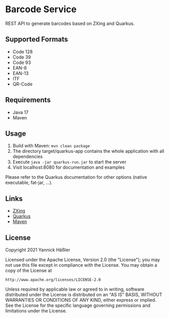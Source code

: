 # Barcode Service
REST API to generate barcodes based on ZXing and Quarkus.

## Supported Formats
* Code 128
* Code 39
* Code 93
* EAN-8
* EAN-13
* ITF
* QR-Code

## Requirements
* Java 17
* Maven

## Usage
1. Build with Maven: ```mvn clean package```
2. The directory target/quarkus-app contains the whole application with all dependencies
3. Execute ```java -jar quarkus-run.jar``` to start the server
4. Visit localhost:8080 for documentation and examples

Please refer to the Quarkus documentation for other options (native executable, fat-jar, ...).

## Links
* [ZXing](https://github.com/zxing/zxing)
* [Quarkus](https://quarkus.io/)
* [Maven](https://maven.apache.org/)

## License
Copyright 2021 Yannick Häßler

Licensed under the Apache License, Version 2.0 (the "License");
you may not use this file except in compliance with the License.
You may obtain a copy of the License at

    http://www.apache.org/licenses/LICENSE-2.0

Unless required by applicable law or agreed to in writing, software
distributed under the License is distributed on an "AS IS" BASIS,
WITHOUT WARRANTIES OR CONDITIONS OF ANY KIND, either express or implied.
See the License for the specific language governing permissions and
limitations under the License.